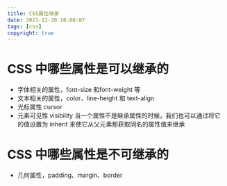 ```yaml
---
title: CSS属性继承
date: 2021-12-30 16:08:07
tags: [css]
copyright: true
---
```

# CSS 中哪些属性是可以继承的
- 字体相关的属性，font-size 和font-weight 等
- 文本相关的属性，color、line-height 和 text-align
- 光标属性 cursor
- 元素可见性 visibility
当一个属性不是继承属性的时候，我们也可以通过将它的值设置为 inherit 来使它从父元素那获取同名的属性值来继承

# CSS 中哪些属性是不可继承的
- 几何属性，padding、margin、border